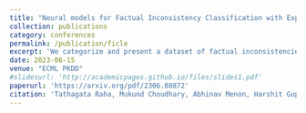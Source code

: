 ```yaml
---
title: "Neural models for Factual Inconsistency Classification with Explanations"
collection: publications
category: conferences
permalink: /publication/ficle
excerpt: 'We categorize and present a dataset of factual inconsistencies, along with neural baselines for the classification of these inconsistencies.'
date: 2023-06-15
venue: "ECML PKDD"
#slidesurl: 'http://academicpages.github.io/files/slides1.pdf'
paperurl: 'https://arxiv.org/pdf/2306.08872'
citation: 'Tathagata Raha, Mukund Choudhary, Abhinav Menon, Harshit Gupta, KV Aditya Srivatsa, Manish Gupta, Vasudeva Varma'
---
```

